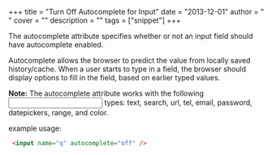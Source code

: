 
+++
title = "Turn Off Autocomplete for Input"
date = "2013-12-01"
author = " "
cover = ""
description = ""
tags = ["snippet"]
+++

The autocomplete attribute specifies whether or not an input field should have autocomplete enabled.

 Autocomplete allows the browser to predict the value from locally saved history/cache. When a user starts to type in a field, the browser should display options to fill in the field, based on earlier typed values. 

 **Note:** The autocomplete attribute works with the following <input> types: text, search, url, tel, email, password, datepickers, range, and color.

 example usage:
```html
 <input name="q" autocomplete="off" /> 
```